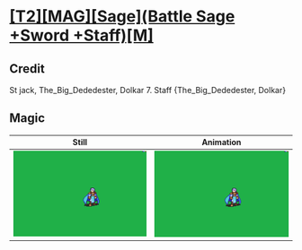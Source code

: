 # [\[T2\]\[MAG\]\[Sage\]\(Battle Sage +Sword +Staff\)\[M\]](../)

## Credit

St jack, The_Big_Dededester, Dolkar
7. Staff {The_Big_Dededester, Dolkar}
	
## Magic

| Still | Animation |
| :---: | :-------: |
| ![Magic still](./Magic_000.png) | ![Magic animation](./Magic.gif) |
